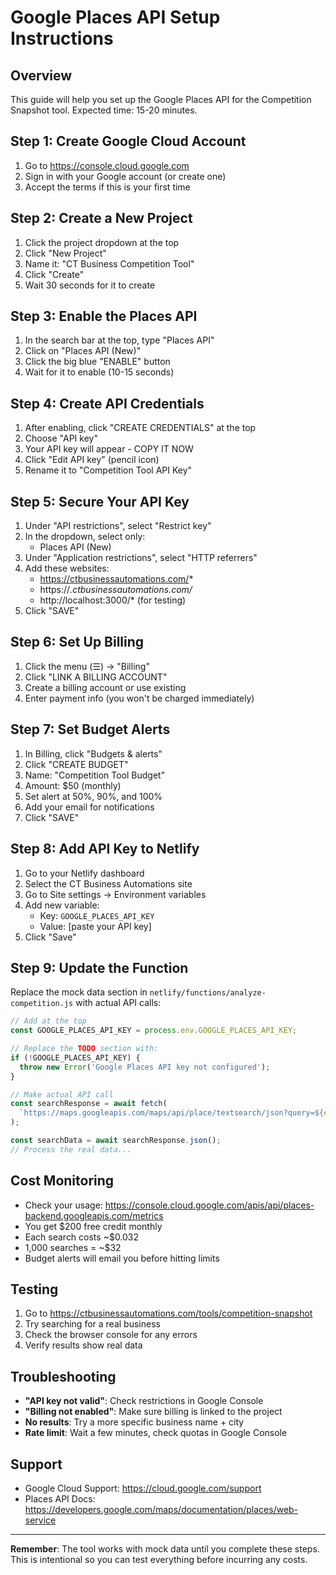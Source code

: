 # Google Places API Setup Instructions

## Overview
This guide will help you set up the Google Places API for the Competition Snapshot tool. Expected time: 15-20 minutes.

## Step 1: Create Google Cloud Account
1. Go to https://console.cloud.google.com
2. Sign in with your Google account (or create one)
3. Accept the terms if this is your first time

## Step 2: Create a New Project
1. Click the project dropdown at the top
2. Click "New Project"
3. Name it: "CT Business Competition Tool"
4. Click "Create"
5. Wait 30 seconds for it to create

## Step 3: Enable the Places API
1. In the search bar at the top, type "Places API"
2. Click on "Places API (New)"
3. Click the big blue "ENABLE" button
4. Wait for it to enable (10-15 seconds)

## Step 4: Create API Credentials
1. After enabling, click "CREATE CREDENTIALS" at the top
2. Choose "API key"
3. Your API key will appear - COPY IT NOW
4. Click "Edit API key" (pencil icon)
5. Rename it to "Competition Tool API Key"

## Step 5: Secure Your API Key
1. Under "API restrictions", select "Restrict key"
2. In the dropdown, select only:
   - Places API (New)
3. Under "Application restrictions", select "HTTP referrers"
4. Add these websites:
   - https://ctbusinessautomations.com/*
   - https://*.ctbusinessautomations.com/*
   - http://localhost:3000/* (for testing)
5. Click "SAVE"

## Step 6: Set Up Billing
1. Click the menu (☰) → "Billing"
2. Click "LINK A BILLING ACCOUNT"
3. Create a billing account or use existing
4. Enter payment info (you won't be charged immediately)

## Step 7: Set Budget Alerts
1. In Billing, click "Budgets & alerts"
2. Click "CREATE BUDGET"
3. Name: "Competition Tool Budget"
4. Amount: $50 (monthly)
5. Set alert at 50%, 90%, and 100%
6. Add your email for notifications
7. Click "SAVE"

## Step 8: Add API Key to Netlify
1. Go to your Netlify dashboard
2. Select the CT Business Automations site
3. Go to Site settings → Environment variables
4. Add new variable:
   - Key: `GOOGLE_PLACES_API_KEY`
   - Value: [paste your API key]
5. Click "Save"

## Step 9: Update the Function
Replace the mock data section in `netlify/functions/analyze-competition.js` with actual API calls:

```javascript
// Add at the top
const GOOGLE_PLACES_API_KEY = process.env.GOOGLE_PLACES_API_KEY;

// Replace the TODO section with:
if (!GOOGLE_PLACES_API_KEY) {
  throw new Error('Google Places API key not configured');
}

// Make actual API call
const searchResponse = await fetch(
  `https://maps.googleapis.com/maps/api/place/textsearch/json?query=${encodeURIComponent(businessName)}+in+${encodeURIComponent(location)}&key=${GOOGLE_PLACES_API_KEY}`
);

const searchData = await searchResponse.json();
// Process the real data...
```

## Cost Monitoring
- Check your usage: https://console.cloud.google.com/apis/api/places-backend.googleapis.com/metrics
- You get $200 free credit monthly
- Each search costs ~$0.032
- 1,000 searches = ~$32
- Budget alerts will email you before hitting limits

## Testing
1. Go to https://ctbusinessautomations.com/tools/competition-snapshot
2. Try searching for a real business
3. Check the browser console for any errors
4. Verify results show real data

## Troubleshooting
- **"API key not valid"**: Check restrictions in Google Console
- **"Billing not enabled"**: Make sure billing is linked to the project
- **No results**: Try a more specific business name + city
- **Rate limit**: Wait a few minutes, check quotas in Google Console

## Support
- Google Cloud Support: https://cloud.google.com/support
- Places API Docs: https://developers.google.com/maps/documentation/places/web-service

---

**Remember**: The tool works with mock data until you complete these steps. This is intentional so you can test everything before incurring any costs.